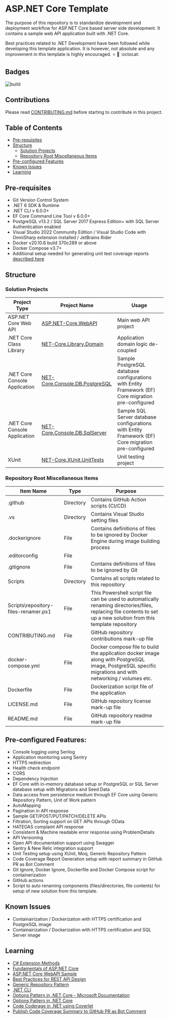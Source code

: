 # ASP.NET Core Template

The purpose of this repository is to standardize development and deployment workflow for ASP.NET Core based server side development. It contains a sample web API application built with .NET Core.

Best practices related to .NET Development have been followed while developing this template application. It is however, not absolute and any improvement in this template is highly encouraged.
:star: :rocket: :octocat:

## Badges

![build](https://github.com/shahnawaz-qi/aspdotnet-template/actions/workflows/build.yml/badge.svg)

## Contributions

Please read [CONTRIBUTING.md](/CONTRIBUTING.md) before starting to contribute in this project.

## Table of Contents
- [Pre-requisites](#pre-requisites)
- [Structure](#structure)
  - [Solution Projects](#solution-projects)
  - [Repository Root Miscellaneous Items](#repository-root-miscellaneous-items)
- [Pre-configured Features](#pre-configured-features)
- [Known Issues](#known-issues)
- [Learning](#learning)

##  Pre-requisites

- Git Version Control System
- .NET 6 SDK & Runtime
- .NET CLI v 6.0.0+
- EF Core Command Line Tool v 6.0.0+
- PostgreSQL v13.2 / SQL Server 2017 Express Edition+ with SQL Server Authentication enabled
- Visual Studio 2022 Community Edition / Visual Studio Code with OmniSharp extension installed / JetBrains Rider
- Docker v20.10.6 build 370c289 or above
- Docker Compose v3.7+
- Additional setup needed for generating unit test coverage reports [described here](/NET-Core.XUnit.UnitTests#generating-code-coverage-report)

## Structure

###  Solution Projects

| Project Type | Project Name | Usage |
|--------------|--------------|-------|
| ASP.NET Core Web API | [ASP.NET-Core.WebAPI](/ASP.NET-Core.WebAPI) | Main web API project | 
| .NET Core Class Library | [NET-Core.Library.Domain](/NET-Core.Library.Domain) | Application domain logic de-coupled |
| .NET Core Console Application | [NET-Core.Console.DB.PostgreSQL](/NET-Core.Console.DB.PostgreSQL) | Sample PostgreSQL database configurations with Entity Framework (EF) Core migration pre-configured |
| .NET Core Console Application | [NET-Core.Console.DB.SqlServer](/NET-Core.Console.DB.SqlServer) | Sample SQL Server database configurations with Entity Framework (EF) Core migration pre-configured |
| XUnit | [NET-Core.XUnit.UnitTests](/NET-Core.XUnit.UnitTests) | Unit testing project |

### Repository Root Miscellaneous Items

| Item Name | Type | Purpose |
|-----------|------|---------|
| .github | Directory | Contains GitHub Action scripts (CI/CD) |
| .vs | Directory | Contains Visual Studio setting files |
| .dockerignore | File | Contains definitions of files to be ignored by Docker Engine during image building process |
| .editorconfig | File | |
| .gitignore | File | Contains definitions of files to be ignored by Git |
| Scripts | Directory | Contains all scripts related to this repository |
| Scripts\repository-files-renamer.ps1 | File | This Powershell script file can be used to automatically renaming directories/files, replacing file contents to set up a new solution from this template repository |
| CONTRIBUTING.md | File | GitHub repository contributions mark-up file |
| docker-compose.yml | File | Docker compose file to build the application docker image along with PostgreSQL image, PostgreSQL specific migrations and with networking / volumes etc. |
| Dockerfile | File | Dockerization script file of the application |
| LICENSE.md | File | GitHub repository license mark-up file |
| README.md | File | GitHub repository readme mark-up file |
	
## Pre-configured Features:

- Console logging using Serilog
- Application monitoring using Sentry
- HTTPS redirection
- Health check endpoint
- CORS
- Dependency Injection
- EF Core with in-memory database setup or PostgreSQL or SQL Server database setup with Migrations and Seed Data
- Data access from persistence medium through EF Core using Generic Repository Pattern, Unit of Work pattern 
- AutoMapping
- Pagination in API response
- Sample GET/POST/PUT/PATCH/DELETE APIs
- Filtration, Sorting support on GET APIs through OData
- HATEOAS complaint API response
- Consistent & Machine readable error response using ProblemDetails
- API Versioning
- Open API documentation support using Swagger
- Sentry & New Relic integration support
- Unit Testing setup using XUnit, Moq, Generic Repository Pattern
- Code Coverage Report Generation setup with report summary in GitHub PR as Bot Comment
- Git Ignore, Docker Ignore, Dockerfile and Docker Compose script for containerization
- GitHub actions
- Script to auto renaming components (files/directories, file contents) for setup of new solution from this template.

## Known Issues

- Containairization / Dockerization with HTTPS certification and PostgreSQL image
- Containairization / Dockerization with HTTPS certification and SQL Server image

## Learning

- [C# Extension Methods](https://docs.microsoft.com/en-us/dotnet/csharp/programming-guide/classes-and-structs/extension-methods)
- [Fundamentals of ASP.NET Core](https://docs.microsoft.com/en-us/aspnet/core/fundamentals/?view=aspnetcore-5.0&tabs=windows)
- [ASP.NET Core WebAPI Sample](https://github.com/FabianGosebrink/ASPNETCore-WebAPI-Sample)
- [Best Practices for REST API Design](https://stackoverflow.blog/2020/03/02/best-practices-for-rest-api-design)
- [Generic Repository Pattern](https://enlabsoftware.com/development/how-to-implement-repository-unit-of-work-design-patterns-in-dot-net-core-practical-examples-part-one.html)
- [.NET CLI](https://docs.microsoft.com/en-us/dotnet/core/tools)
- [Options Pattern in .NET Core - Microsoft Documentation](https://docs.microsoft.com/en-us/aspnet/core/fundamentals/configuration/options?view=aspnetcore-5.0)
- [Options Pattern in .NET Core](https://codeburst.io/options-pattern-in-net-core-a50285aeb18d)
- [Code Coderage in .NET using Coverlet](https://github.com/coverlet-coverage/coverlet)
- [Publish Code Coverage Summary to GitHub PR as Bot Comment](https://josh-ops.com/posts/github-code-coverage)